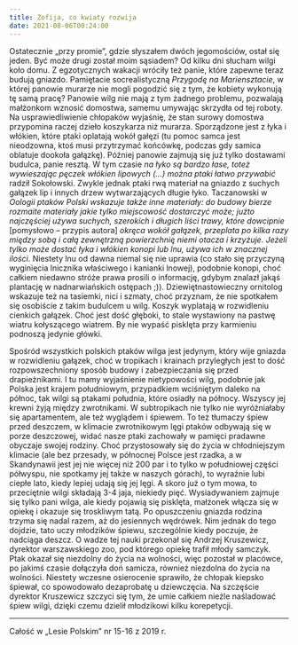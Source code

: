 ```yaml
---
title: Zofija, co kwiaty rozwija
date: 2021-08-06T00:24:00
---
```

Ostatecznie „przy promie”, gdzie słyszałem dwóch jegomościów, ostał się jeden. Być może drugi został moim sąsiadem? Od kilku dni słucham wilgi koło domu. Z egzotycznych wakacji wróciły też panie, które zapewne teraz budują gniazdo. Pamiętacie socrealistyczną *Przygodę na Mariensztacie*, w której panowie murarze nie mogli pogodzić się z tym, że kobiety wykonują tę samą pracę? Panowie wilg nie mają z tym żadnego problemu, pozwalają małżonkom wznosić domostwa, samemu umywając skrzydła od tej roboty. Na usprawiedliwienie chłopaków wyjaśnię, że stan surowy domostwa przypomina raczej dzieło koszykarza niż murarza. Sporządzone jest z łyka i włókien, które ptaki oplatają wokół gałęzi (tu pomoc samca jest nieodzowna, ktoś musi przytrzymać końcówkę, podczas gdy samica oblatuje dookoła gałązkę). Później panowie zajmują się już tylko dostawami budulca, panie resztą. W tym czasie *na łyko są bardzo łase, toteż wywieszając pęczek włókien lipowych (…) można ptaki łatwo przywabić* radził Sokołowski. Zwykle jednak ptaki rwą materiał na gniazdo z suchych gałązek lip i innych drzew wytwarzających długie łyko. Taczanowski w *Oologii ptaków Polski wskazuje także inne materiały: do budowy bierze rozmaite materiały jakie tylko miejscowość dostarczyć może; jużto najczęściej używa suchych, szerokich i długich liści trawy, które dowcipnie* [pomysłowo – przypis autora] *okręca wokół gałązek, przeplata po kilka razy między sobą i całą zewnętrzną powierzchnię niemi otacza i krzyżuje. Jeżeli tylko może dostać łyka i włókien konopi lub lnu, używa ich w znacznej ilości*. Niestety lnu od dawna niemal się nie uprawia (co stało się przyczyną wyginięcia lnicznika właściwego i kanianki lnowej), podobnie konopi, choć całkiem niedawno stróże prawa prosili o informację, gdybym znalazł jakąś plantację w nadnarwiańskich ostępach ;)). Dziewiętnastowieczny ornitolog wskazuje też na tasiemki, nici i szmaty, choć przyznam, że nie spotkałem się osobiście z takim budulcem u wilg. Koszyk wyplatają w rozwidleniu cienkich gałązek. Choć jest dość głęboki, to stale wystawiony na pastwę wiatru kołyszącego wiatrem. By nie wypaść pisklęta przy karmieniu podnoszą jedynie główki.

Spośród wszystkich polskich ptaków wilga jest jedynym, który wije gniazda w rozwidleniu gałązek, choć w tropikach i krainach przyległych jest to dość rozpowszechniony sposób budowy i zabezpieczania się przed drapieżnikami. I tu mamy wyjaśnienie nietypowości wilg, podobnie jak Polska jest krajem południowym, przypadkiem wciśniętym daleko na północ, tak wilgi są ptakami południa, które osiadły na północy. Wszyscy jej krewni żyją między zwrotnikami. W subtropikach nie tylko nie wyróżniałaby się apartamentem, ale też wyglądem i śpiewem. To też tłumaczy śpiew przed deszczem, w klimacie zwrotnikowym lęgi ptaków odbywają się w porze deszczowej, widać nasze ptaki zachowały w pamięci pradawne obyczaje swojej rodziny. Choć przystosowały się do życia w chłodniejszym klimacie (ale bez przesady, w północnej Polsce jest rzadka, a w Skandynawii jest jej nie więcej niż 200 par i to tylko w południowej części półwyspu, nie spotkamy jej także w naszych górach), to wyraźnie lubi ciepłe lato, kiedy lepiej udają się jej lęgi. A skoro już o tym mowa, to przeciętnie wilgi składają 3-4 jaja, niekiedy pięć. Wysiadywaniem zajmuje się tylko pani wilga, ale kiedy pojawią się pisklęta, małżonek włącza się w opiekę i okazuje się troskliwym tatą. Po opuszczeniu gniazda rodzina trzyma się nadal razem, aż do jesiennych wędrówek. Nim jednak do tego dojdzie, tato uczy młodzików śpiewu, szczególnie kiedy poczuje, że nadciąga deszcz. O wadze tej nauki przekonał się Andrzej Kruszewicz, dyrektor warszawskiego zoo, pod którego opiekę trafił młody samczyk. Ptak okazał się niezdolny do życia na wolności, więc pozostał w placówce, po jakimś czasie dołączyła doń samicza, również niezdolna do życia na wolności. Niestety wczesne osierocenie sprawiło, że chłopak kiepsko śpiewał, co spowodowało dezaprobatę u dziewczęcia. Na szczęście dyrektor Kruszewicz szczyci się tym, że umie całkiem nieźle naśladować śpiew wilgi, dzięki czemu dzielił młodzikowi kilku korepetycji.

***

Całość w „Lesie Polskim” nr 15-16 z 2019 r.